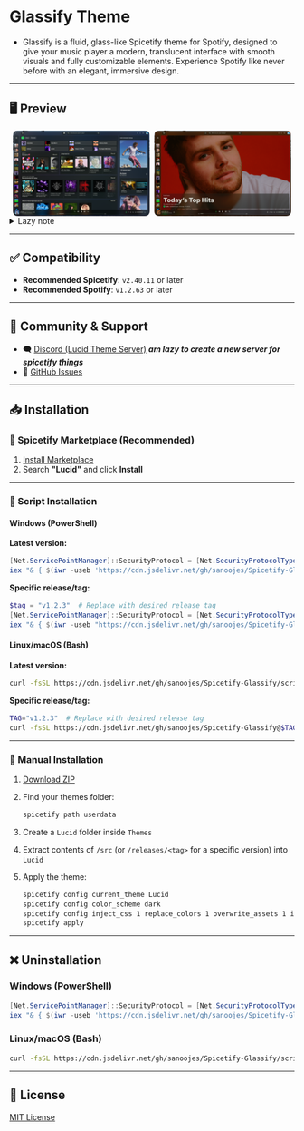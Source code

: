 # Glassify Theme

- Glassify is a fluid, glass-like Spicetify theme for Spotify, designed to give your music player a modern, translucent interface with smooth visuals and fully customizable elements. Experience Spotify like never before with an elegant, immersive design.

---

## 🖥️ Preview

<div style="display: flex; flex-wrap: wrap; justify-content: center; gap: 0.5rem">
  <img src="./assets/images/base.png" style="width: 48%; border-radius: 8px;">
  <img src="./assets/images/base-2.png" style="width: 48%; border-radius: 8px;">
</div>

<details>
  <summary>Lazy note</summary>
  Sorry, am lazy to add more previews. Try out the theme.
</details>

---

## ✅ Compatibility

- **Recommended Spicetify**: `v2.40.11` or later
- **Recommended Spotify**: `v1.2.63` or later

---

## 💬 Community & Support

- 🗨️ [Discord (Lucid Theme Server)](https://discord.gg/PWEyKduwJh) **_am lazy to create a new server for spicetify things_**
- 🐛 [GitHub Issues](https://github.com/sanoojes/Spicetify-Glassify/issues)

---

## 📥 Installation

### 🔸 Spicetify Marketplace (Recommended)

1. [Install Marketplace](https://github.com/spicetify/marketplace/wiki/Installation)
2. Search **"Lucid"** and click **Install**

---

### 🔹 Script Installation

#### Windows (PowerShell)

**Latest version:**

```powershell
[Net.ServicePointManager]::SecurityProtocol = [Net.SecurityProtocolType]::Tls12
iex "& { $(iwr -useb 'https://cdn.jsdelivr.net/gh/sanoojes/Spicetify-Glassify@latest/scripts/install.ps1') }"
```

**Specific release/tag:**

```powershell
$tag = "v1.2.3"  # Replace with desired release tag
[Net.ServicePointManager]::SecurityProtocol = [Net.SecurityProtocolType]::Tls12
iex "& { $(iwr -useb "https://cdn.jsdelivr.net/gh/sanoojes/Spicetify-Glassify@$tag/scripts/install.ps1") }"
```

#### Linux/macOS (Bash)

**Latest version:**

```bash
curl -fsSL https://cdn.jsdelivr.net/gh/sanoojes/Spicetify-Glassify/scripts/install.sh | sh
```

**Specific release/tag:**

```bash
TAG="v1.2.3"  # Replace with desired release tag
curl -fsSL https://cdn.jsdelivr.net/gh/sanoojes/Spicetify-Glassify@$TAG/scripts/install.sh | sh
```

---

### 🔸 Manual Installation

1. [Download ZIP](https://github.com/sanoojes/Spicetify-Glassify)
2. Find your themes folder:

   ```bash
   spicetify path userdata
   ```

3. Create a `Lucid` folder inside `Themes`
4. Extract contents of `/src` (or `/releases/<tag>` for a specific version) into `Lucid`
5. Apply the theme:

   ```bash
   spicetify config current_theme Lucid
   spicetify config color_scheme dark
   spicetify config inject_css 1 replace_colors 1 overwrite_assets 1 inject_theme_js 1
   spicetify apply
   ```

---

## ❌ Uninstallation

### Windows (PowerShell)

```powershell
[Net.ServicePointManager]::SecurityProtocol = [Net.SecurityProtocolType]::Tls12
iex "& { $(iwr -useb 'https://cdn.jsdelivr.net/gh/sanoojes/Spicetify-Glassify@latest/scripts/uninstall.ps1') }"
```

### Linux/macOS (Bash)

```bash
curl -fsSL https://cdn.jsdelivr.net/gh/sanoojes/Spicetify-Glassify/scripts/uninstall.sh | sh
```

---

## 📄 License

[MIT License](LICENSE)
